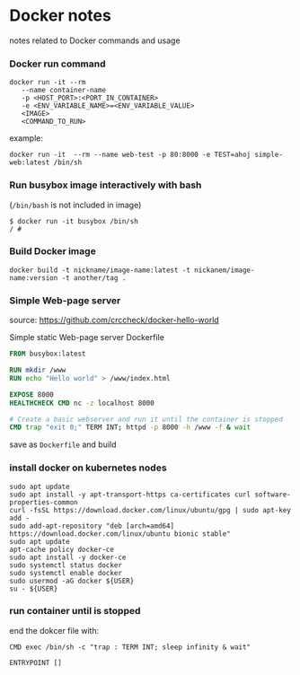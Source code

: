 # Docker notes

notes related to Docker commands and usage

### Docker run command

```
docker run -it --rm
   --name container-name
   -p <HOST_PORT>:<PORT_IN_CONTAINER>
   -e <ENV_VARIABLE_NAME>=<ENV_VARIABLE_VALUE>
   <IMAGE>
   <COMMAND_TO_RUN>
```
example:
```
docker run -it  --rm --name web-test -p 80:8000 -e TEST=ahoj simple-web:latest /bin/sh
```

### Run busybox image interactively with bash
(```/bin/bash``` is not included in image)
```
$ docker run -it busybox /bin/sh
/ #
```

### Build Docker image

```
docker build -t nickname/image-name:latest -t nickanem/image-name:version -t another/tag .
```

### Simple Web-page server
source: https://github.com/crccheck/docker-hello-world

Simple static Web-page server Dockerfile

```Dockerfile
FROM busybox:latest

RUN mkdir /www
RUN echo "Hello world" > /www/index.html

EXPOSE 8000
HEALTHCHECK CMD nc -z localhost 8000

# Create a basic webserver and run it until the container is stopped
CMD trap "exit 0;" TERM INT; httpd -p 8000 -h /www -f & wait
```
save as ```Dockerfile``` and build



### install docker on kubernetes nodes
```
sudo apt update
sudo apt install -y apt-transport-https ca-certificates curl software-properties-common
curl -fsSL https://download.docker.com/linux/ubuntu/gpg | sudo apt-key add -
sudo add-apt-repository "deb [arch=amd64] https://download.docker.com/linux/ubuntu bionic stable"
sudo apt update
apt-cache policy docker-ce
sudo apt install -y docker-ce
sudo systemctl status docker
sudo systemctl enable docker
sudo usermod -aG docker ${USER}
su - ${USER}

```

### run container until is stopped

end the dokcer file with:
```
CMD exec /bin/sh -c "trap : TERM INT; sleep infinity & wait"

ENTRYPOINT []
```
